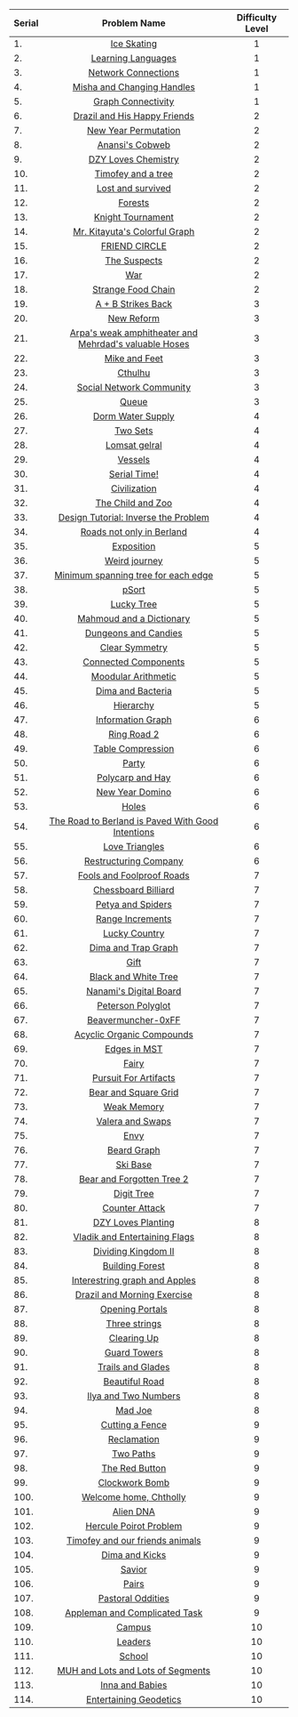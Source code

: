| Serial | Problem Name | Difficulty Level |
|:--|:---:|:---:|
|1.| [Ice Skating](http://codeforces.com/problemset/problem/217/A) | 1 |
|2.| [Learning Languages](http://codeforces.com/problemset/problem/277/A) | 1 |
|3.| [Network Connections](https://uva.onlinejudge.org/index.php?option=onlinejudge&page=show_problem&problem=734) | 1 |
|4.| [Misha and Changing Handles](http://codeforces.com/problemset/problem/501/B) | 1 |
|5.| [Graph Connectivity](https://uva.onlinejudge.org/index.php?option=onlinejudge&page=show_problem&problem=400) | 1 |
|6.| [Drazil and His Happy Friends](http://codeforces.com/problemset/problem/515/B) | 2 |
|7.| [New Year Permutation](http://codeforces.com/problemset/problem/500/B) | 2 |
|8.| [Anansi's Cobweb](http://acm.timus.ru/problem.aspx?space=1&num=1671) | 2 |
|9.| [DZY Loves Chemistry](http://codeforces.com/problemset/problem/445/B) | 2 |
|10.| [Timofey and a tree](http://codeforces.com/problemset/problem/763/A) | 2 |
|11.| [Lost and survived](http://www.spoj.com/problems/LOSTNSURVIVED/) | 2 |
|12.| [Forests](https://uva.onlinejudge.org/index.php?option=onlinejudge&page=show_problem&problem=1168) | 2 |
|13.| [Knight Tournament](http://codeforces.com/problemset/problem/356/A) | 2 |
|14.| [Mr. Kitayuta's Colorful Graph](http://codeforces.com/problemset/problem/506/D) | 2 |
|15.| [FRIEND CIRCLE](http://www.spoj.com/problems/FRNDCIRC/) | 2 |
|16.| [The Suspects](https://uva.onlinejudge.org/index.php?option=onlinejudge&page=show_problem&problem=3638) | 2 |
|17.| [War](https://uva.onlinejudge.org/index.php?option=onlinejudge&page=show_problem&problem=1099) | 2 |
|18.| [Strange Food Chain](http://www.spoj.com/problems/CHAIN/) | 2 |
|19.| [A + B Strikes Back](http://codeforces.com/problemset/problem/409/H) | 3 |
|20.| [New Reform](http://codeforces.com/problemset/problem/659/E) | 3 |
|21.| [Arpa's weak amphitheater and Mehrdad's valuable Hoses](http://codeforces.com/problemset/problem/741/B) | 3 |
|22.| [Mike and Feet](http://codeforces.com/problemset/problem/547/B) | 3 |
|23.| [Cthulhu](http://codeforces.com/problemset/problem/103/B) | 3 |
|24.| [Social Network Community](http://www.spoj.com/problems/SOCNETC/) | 3 |
|25.| [Queue](http://codeforces.com/problemset/problem/490/B) | 3 |
|26.| [Dorm Water Supply](http://codeforces.com/problemset/problem/107/A) | 4 |
|27.| [Two Sets](http://codeforces.com/problemset/problem/468/B) | 4 |
|28.| [Lomsat gelral](http://codeforces.com/problemset/problem/600/E) | 4 |
|29.| [Vessels](http://codeforces.com/problemset/problem/371/D) | 4 |
|30.| [Serial Time!](http://codeforces.com/problemset/problem/60/B) | 4 |
|31.| [Civilization](http://codeforces.com/problemset/problem/455/C) | 4 |
|32.| [The Child and Zoo](http://codeforces.com/problemset/problem/437/D) | 4 |
|33.| [Design Tutorial: Inverse the Problem](http://codeforces.com/problemset/problem/472/D) | 4 |
|34.| [Roads not only in Berland](http://codeforces.com/problemset/problem/25/D) | 4 |
|35.| [Exposition](http://codeforces.com/problemset/problem/6/E) | 5 |
|36.| [Weird journey](http://codeforces.com/problemset/problem/788/B) | 5 |
|37.| [Minimum spanning tree for each edge](http://codeforces.com/problemset/problem/609/E) | 5 |
|38.| [pSort](http://codeforces.com/problemset/problem/28/B) | 5 |
|39.| [Lucky Tree](http://codeforces.com/problemset/problem/109/C) | 5 |
|40.| [Mahmoud and a Dictionary](http://codeforces.com/problemset/problem/766/D) | 5 |
|41.| [Dungeons and Candies](http://codeforces.com/problemset/problem/436/C) | 5 |
|42.| [Clear Symmetry](http://codeforces.com/problemset/problem/201/A) | 5 |
|43.| [Connected Components](http://codeforces.com/problemset/problem/292/D) | 5 |
|44.| [Moodular Arithmetic](http://codeforces.com/problemset/problem/603/B) | 5 |
|45.| [Dima and Bacteria](http://codeforces.com/problemset/problem/400/D) | 5 |
|46.| [Hierarchy](http://codeforces.com/problemset/problem/17/B) | 5 |
|47.| [Information Graph](http://codeforces.com/problemset/problem/466/E) | 6 |
|48.| [Ring Road 2](http://codeforces.com/problemset/problem/27/D) | 6 |
|49.| [Table Compression](http://codeforces.com/problemset/problem/650/C) | 6 |
|50.| [Party](http://codeforces.com/problemset/problem/177/C2) | 6 |
|51.| [Polycarp and Hay](http://codeforces.com/problemset/problem/659/F) | 6 |
|52.| [New Year Domino](http://codeforces.com/problemset/problem/500/E) | 6 |
|53.| [Holes](http://codeforces.com/problemset/problem/13/E) | 6 |
|54.| [The Road to Berland is Paved With Good Intentions](http://codeforces.com/problemset/problem/228/E) | 6 |
|55.| [Love Triangles](http://codeforces.com/problemset/problem/553/C) | 6 |
|56.| [Restructuring Company](http://codeforces.com/problemset/problem/566/D) | 6 |
|57.| [Fools and Foolproof Roads](http://codeforces.com/problemset/problem/362/D) | 7 |
|58.| [Chessboard Billiard](http://codeforces.com/problemset/problem/74/C) | 7 |
|59.| [Petya and Spiders](http://codeforces.com/problemset/problem/111/C) | 7 |
|60.| [Range Increments](http://codeforces.com/problemset/problem/174/C) | 7 |
|61.| [Lucky Country](http://codeforces.com/problemset/problem/95/E) | 7 |
|62.| [Dima and Trap Graph](http://codeforces.com/problemset/problem/366/D) | 7 |
|63.| [Gift](http://codeforces.com/problemset/problem/76/A) | 7 |
|64.| [Black and White Tree](http://codeforces.com/problemset/problem/260/D) | 7 |
|65.| [Nanami's Digital Board](http://codeforces.com/problemset/problem/433/D) | 7 |
|66.| [Peterson Polyglot](http://codeforces.com/problemset/problem/778/C) | 7 |
|67.| [Beavermuncher-0xFF](http://codeforces.com/problemset/problem/77/C) | 7 |
|68.| [Acyclic Organic Compounds](http://codeforces.com/problemset/problem/601/D) | 7 |
|69.| [Edges in MST](http://codeforces.com/problemset/problem/160/D) | 7 |
|70.| [Fairy](http://codeforces.com/problemset/problem/19/E) | 7 |
|71.| [Pursuit For Artifacts](http://codeforces.com/problemset/problem/652/E) | 7 |
|72.| [Bear and Square Grid](http://codeforces.com/problemset/problem/679/C) | 7 |
|73.| [Weak Memory](http://codeforces.com/problemset/problem/187/C) | 7 |
|74.| [Valera and Swaps](http://codeforces.com/problemset/problem/441/D) | 7 |
|75.| [Envy](http://codeforces.com/problemset/problem/891/C) | 7 |
|76.| [Beard Graph](http://codeforces.com/problemset/problem/165/D) | 7 |
|77.| [Ski Base](http://codeforces.com/problemset/problem/91/C) | 7 |
|78.| [Bear and Forgotten Tree 2](http://codeforces.com/problemset/problem/653/E) | 7 |
|79.| [Digit Tree](http://codeforces.com/problemset/problem/715/C) | 7 |
|80.| [Counter Attack](http://codeforces.com/problemset/problem/190/E) | 7 |
|81.| [DZY Loves Planting](http://codeforces.com/problemset/problem/444/E) | 8 |
|82.| [Vladik and Entertaining Flags](http://codeforces.com/problemset/problem/811/E) | 8 |
|83.| [Dividing Kingdom II](http://codeforces.com/problemset/problem/687/D) | 8 |
|84.| [Building Forest](http://codeforces.com/problemset/problem/195/E) | 8 |
|85.| [Interestring graph and Apples](http://codeforces.com/problemset/problem/9/E) | 8 |
|86.| [Drazil and Morning Exercise](http://codeforces.com/problemset/problem/516/D) | 8 |
|87.| [Opening Portals](http://codeforces.com/problemset/problem/196/E) | 8 |
|88.| [Three strings](http://codeforces.com/problemset/problem/452/E) | 8 |
|89.| [Clearing Up](http://codeforces.com/problemset/problem/141/E) | 8 |
|90.| [Guard Towers](http://codeforces.com/problemset/problem/85/E) | 8 |
|91.| [Trails and Glades](http://codeforces.com/problemset/problem/209/C) | 8 |
|92.| [Beautiful Road](http://codeforces.com/problemset/problem/87/D) | 8 |
|93.| [Ilya and Two Numbers](http://codeforces.com/problemset/problem/313/E) | 8 |
|94.| [Mad Joe](http://codeforces.com/problemset/problem/250/E) | 8 |
|95.| [Cutting a Fence](http://codeforces.com/problemset/problem/212/D) | 9 |
|96.| [Reclamation](http://codeforces.com/problemset/problem/325/D) | 9 |
|97.| [Two Paths](http://codeforces.com/problemset/problem/36/E) | 9 |
|98.| [The Red Button](http://codeforces.com/problemset/problem/325/E) | 9 |
|99.| [Clockwork Bomb](http://codeforces.com/problemset/problem/650/E) | 9 |
|100.| [Welcome home, Chtholly](http://codeforces.com/problemset/problem/896/E) | 9 |
|101.| [Alien DNA](http://codeforces.com/problemset/problem/217/E) | 9 |
|102.| [Hercule Poirot Problem](http://codeforces.com/problemset/problem/46/F) | 9 |
|103.| [Timofey and our friends animals](http://codeforces.com/problemset/problem/763/E) | 9 |
|104.| [Dima and Kicks](http://codeforces.com/problemset/problem/358/E) | 9 |
|105.| [Savior](http://codeforces.com/problemset/problem/60/D) | 9 |
|106.| [Pairs](http://codeforces.com/problemset/problem/81/E) | 9 |
|107.| [Pastoral Oddities](http://codeforces.com/problemset/problem/603/E) | 9 |
|108.| [Appleman and Complicated Task](http://codeforces.com/problemset/problem/461/D) | 9 |
|109.| [Campus](http://codeforces.com/problemset/problem/571/D) | 10 |
|110.| [Leaders](http://codeforces.com/problemset/problem/97/E) | 10 |
|111.| [School](http://codeforces.com/problemset/problem/45/B) | 10 |
|112.| [MUH and Lots and Lots of Segments](http://codeforces.com/problemset/problem/471/E) | 10 |
|113.| [Inna and Babies](http://codeforces.com/problemset/problem/374/E) | 10 |
|114.| [Entertaining Geodetics](http://codeforces.com/problemset/problem/105/D) | 10 |
